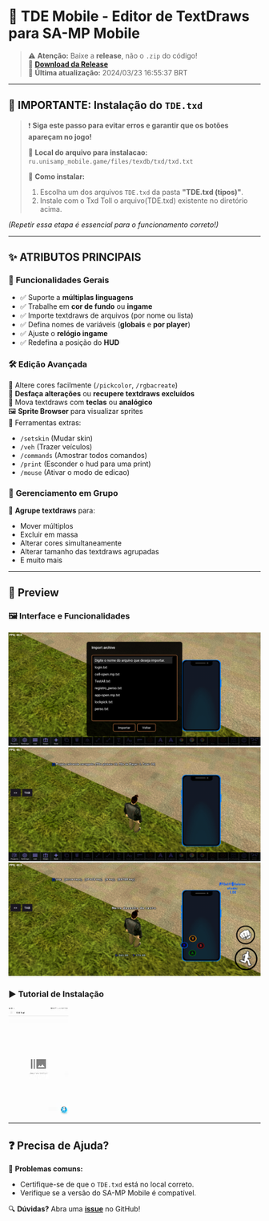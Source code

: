 # 📱 TDE Mobile - Editor de TextDraws para SA-MP Mobile

> ⚠️ **Atenção:** Baixe a **release**, não o `.zip` do código!  
> 🔗 **[Download da Release](https://github.com/Brabosxtz/Tde-mobile/tags)**  
> 📅 **Última atualização:** 2024/03/23 16:55:37 BRT  

---

## 🚨 IMPORTANTE: Instalação do `TDE.txd`
> ❗ **Siga este passo para evitar erros e garantir que os botões apareçam no jogo!**  
>  
> 📁 **Local do arquivo para instalacao:**  
> `ru.unisamp_mobile.game/files/texdb/txd/txd.txt`  
>  
> 🔧 **Como instalar:**  
> 1. Escolha um dos arquivos `TDE.txd` da pasta **"TDE.txd (tipos)"**.  
> 2. Instale com o Txd Toll o arquivo(TDE.txd) existente no diretório acima.  

*(Repetir essa etapa é essencial para o funcionamento correto!)*  

---

## ✨ **ATRIBUTOS PRINCIPAIS**  

### 🔧 **Funcionalidades Gerais**  
- ✅ Suporte a **múltiplas linguagens**  
- ✅ Trabalhe em **cor de fundo** ou **ingame**  
- ✅ Importe textdraws de arquivos (por nome ou lista)  
- ✅ Defina nomes de variáveis (**globais** e **por player**)  
- ✅ Ajuste o **relógio ingame**  
- ✅ Redefina a posição do **HUD**  

### 🛠 **Edição Avançada**  
🎨 Altere cores facilmente (`/pickcolor`, `/rgbacreate`)  
🔄 **Desfaça alterações** ou **recupere textdraws excluídos**  
📐 Mova textdraws com **teclas** ou **analógico**  
🖼 **Sprite Browser** para visualizar sprites  
🚗 Ferramentas extras:  
- `/setskin` (Mudar skin)  
- `/veh` (Trazer veículos)
- `/commands` (Amostrar todos comandos)
- `/print` (Esconder o hud para uma print)
- `/mouse` (Ativar o modo de edicao)

### 🧩 **Gerenciamento em Grupo**  
👥 **Agrupe textdraws** para:  
- Mover múltiplos  
- Excluir em massa  
- Alterar cores simultaneamente  
- Alterar tamanho das textdraws agrupadas
- E muito mais
---

## 📸 **Preview**  
### 🖼️ Interface e Funcionalidades  
![Spoiler](https://github.com/Brabosxtz/Tde-mobile/raw/master/img/spoiler1.png)
![teste](https://github.com/Brabosxtz/Tde-mobile/blob/master/img/spoiler2.png?raw=true)
![Spoiler 3](img/spoiler3.png?raw=true)  

### ▶️ **Tutorial de Instalação**  
![](img/tutorial-instalar.gif)  

---

## ❓ **Precisa de Ajuda?**  
📌 **Problemas comuns:**  
- Certifique-se de que o `TDE.txd` está no local correto.  
- Verifique se a versão do SA-MP Mobile é compatível.  

🔍 **Dúvidas?** Abra uma **[issue](https://github.com/Brabosxtz/Tde-mobile/issues)** no GitHub!  
